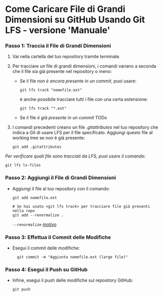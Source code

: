 # Come Caricare File di Grandi Dimensioni su GitHub Usando Git LFS - versione 'Manuale'

### Passo 1: Traccia il File di Grandi Dimensioni
1. Vai nella cartella del tuo repository tramite terminale.
2. Per tracciare un file di grandi dimensioni, i comandi variano a seconda che il file sia già presente nel repository o meno:
    
    - Se il file *non è ancora presente in un commit*, puoi usare:
      ``` shell
      git lfs track "nomefile.ext"
      ```
      è anche possibile tracciare tutti i file con una certa estensione:
      ``` shell
      git lfs track "*.ext"
      ```

     - Se il file *è già presente in un commit*
      TODo
     

3. I comandi precedenti creano un file *.gitattributes* nel tuo repository che indica a Git di usare LFS per il file specificato. Aggiungi questo file al working tree se non è già presente:
    ``` shell
    git add .gitattributes
    ```

*Per verificare quali file sono tracciati da LFS, puoi usare il comando:*
``` shell
git lfs ls-files
```

### Passo 2: Aggiungi il File di Grandi Dimensioni
- Aggiungi il file al tuo repository con il comando:
    ``` shell
    git add nomefile.ext
    
    # Se hai usato <git lfs track> per tracciare file già presenti nella repo
    git add --renormalize .
    ```
    *`--renormalize` [motivo](https://github.com/git-lfs/git-lfs/blob/main/docs/man/git-lfs-faq.adoc#file-size)*

### Passo 3: Effettua il Commit delle Modifiche
-  Esegui il commit delle modifiche:
    ``` shell
      git commit -m "Aggiunta nomefile.ext (large file)"
    ```

### Passo 4: Esegui il Push su GitHub
- Infine, esegui il push delle modifiche sul repository GitHub:
  ```shell
  git push
  ```

